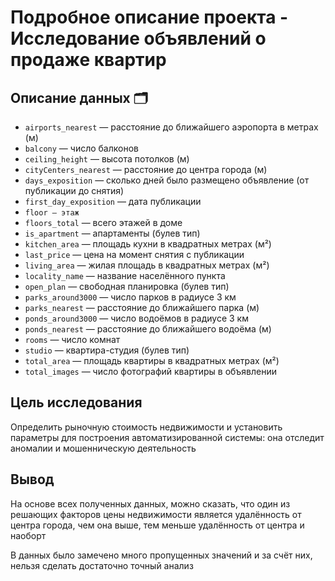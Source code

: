 # Подробное описание проекта - Исследование объявлений о продаже квартир

## Описание данных 🗂

  * `airports_nearest` — расстояние до ближайшего аэропорта в метрах (м)
  * `balcony` — число балконов
  * `ceiling_height` — высота потолков (м)
  * `cityCenters_nearest` — расстояние до центра города (м)
  * `days_exposition` — сколько дней было размещено объявление (от публикации до снятия)
  * `first_day_exposition` — дата публикации
  * `floor — этаж`
  * `floors_total` — всего этажей в доме
  * `is_apartment` — апартаменты (булев тип)
  * `kitchen_area` — площадь кухни в квадратных метрах (м²)
  * `last_price` — цена на момент снятия с публикации
  * `living_area` — жилая площадь в квадратных метрах (м²)
  * `locality_name` — название населённого пункта
  * `open_plan` — свободная планировка (булев тип)
  * `parks_around3000` — число парков в радиусе 3 км
  * `parks_nearest` — расстояние до ближайшего парка (м)
  * `ponds_around3000` — число водоёмов в радиусе 3 км
  * `ponds_nearest` — расстояние до ближайшего водоёма (м)
  * `rooms` — число комнат
  * `studio` — квартира-студия (булев тип)
  * `total_area` — площадь квартиры в квадратных метрах (м²)
  * `total_images` — число фотографий квартиры в объявлении

## Цель исследования

Определить рыночную стоимость недвижимости и установить параметры для построения автоматизированной системы: она отследит аномалии и мошенническую деятельность

## Вывод

На основе всех полученных данных, можно сказать, что один из решающих факторов цены недвижимости является удалённость от центра города, чем она выше, тем меньше удалённость от центра и наоборт

В данных было замечено много пропущенных значений и за счёт них, нельзя сделать достаточно точный анализ
